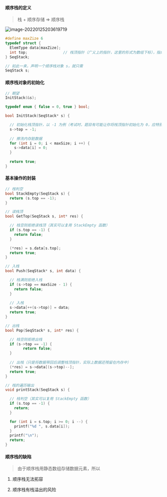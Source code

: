 #### 顺序栈的定义

> 栈 + 顺序存储 => 顺序栈

![image-20220125203619719](https://gitee.com/pj-l/imgs-1/raw/master/screenShot/image-20220125203619719.png)

```c
#define maxZize 6
typedef struct {
  ElemType data[maxZize];
  int top;                // 栈顶指针（广义上的指针，这里的形式为数组下标），指向栈顶元素
} SeqStack;
```
```c
// 如此一来，声明一个顺序栈对象 s，就只需
SeqStack s;
```

#### 顺序栈对象的初始化

```c
// 期望
InitStack(&s);
```
```c
typedef enum { false = 0, true } bool;

bool InitStack(SeqStack* s) {

  // 初始化栈顶指针，以 -1 为例（考试时，题目有可能让你将栈顶指针初始化为 0，应特别注意）
  s->top = -1;
  
  // 擦洗内存脏数据
  for (int i = 0; i < maxSize; i ++) {
    s->data[i] = 0;
  }
  
  return true;
}
```

#### 基本操作的封装

```c
// 栈判空
bool StackEmpty(SeqStack s) {
  return (s.top == -1);
}
```
```c
// 读栈顶
bool GetTop(SeqStack s, int* res) {

  // 栈空则拒绝读栈顶（其实可以复用 StackEmpty 函数）
  if (s.top == -1) {
    return false;
  }

  (*res) = s.data[s.top];
  return true;
}
```
```c
// 入栈
bool Push(SeqStack* s, int data) {

  // 栈满则拒绝入栈
  if (s->top == maxSize - 1) {
    return false;
  }
  
  // 入栈
  s->data[++(s->top)] = data;
  return true;
}
```
```c
// 出栈
bool Pop(SeqStack* s, int* res) {

  // 栈空则拒绝出栈
  if (s->top == -1) {
		return false;
  }
  
  // 出栈（只是将数据带回后调整栈顶指针，实际上数据还残留在内存中）
  (*res) = s->data[(s->top)--];
  return true;
}
```
```c
// 栈的遍历输出
void printStack(SeqStack s) {

  // 栈判空（其实可以复用 StackEmpty 函数）
  if (s.top == -1) {
    return;
  }

  for (int i = s.top; i >= 0; i --) {
    printf("%d ", s.data[i]);
  }
  printf("\n");
  return;
}
```

#### 顺序栈的缺陷

> 由于顺序栈用静态数组存储数据元素，所以

1. 顺序栈无法拓容

2. 顺序栈有栈溢出的风险
